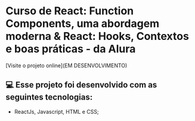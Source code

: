# Curso de React: Function Components, uma abordagem moderna & React: Hooks, Contextos e boas práticas - da Alura

[Visite o projeto online](EM DESENVOLVIMENTO)

## 💻 Esse projeto foi desenvolvido com as seguintes tecnologias:

- ReactJs, Javascript, HTML e CSS;

